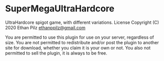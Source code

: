 # SuperMegaUltraHardcore
UltraHardcore spigot game, with different variations.
License
Copyright (C) 2020 Ethan Pilz ethanppilz@gmail.com

You are permitted to use this plugin for use on your server, regardless of size. You are not permitted to redistribute and/or post the plugin to another site for download, whether you claim it is your own or not. You also not permitted to sell the plugin, it is always to be free.
